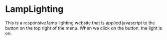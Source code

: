 # LampLighting
This is a responsive lamp lighting website that is applied javascript to the button on the top right of the menu. When we click on the button, the light is on.
